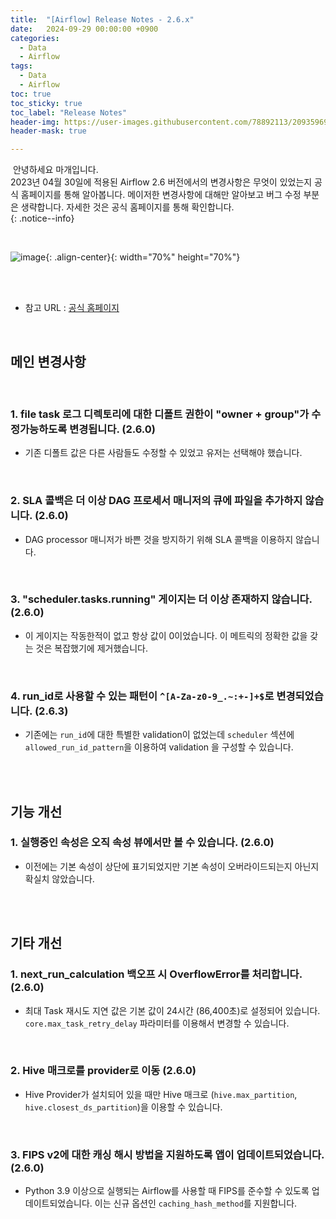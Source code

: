 ```yaml
---
title:  "[Airflow] Release Notes - 2.6.x"
date:   2024-09-29 00:00:00 +0900
categories:
  - Data
  - Airflow
tags:
  - Data
  - Airflow
toc: true
toc_sticky: true
toc_label: "Release Notes"
header-img: https://user-images.githubusercontent.com/78892113/209359696-bdb63ef2-8e14-41f2-8e04-2c29049aeabf.png
header-mask: true

---
```


&nbsp;안녕하세요 마개입니다.  
2023년 04월 30일에 적용된 Airflow 2.6 버전에서의 변경사항은 무엇이 있었는지 공식 홈페이지를 통해 알아봅니다. 메이저한 변경사항에 대해만 알아보고 버그 수정 부분은 생략합니다. 자세한 것은 공식 홈페이지를 통해 확인합니다.  
{: .notice--info}

<br>

![image](https://user-images.githubusercontent.com/78892113/209359696-bdb63ef2-8e14-41f2-8e04-2c29049aeabf.png){: .align-center}{: width="70%" height="70%"} 

<br><br>

* 참고 URL : <a href="https://airflow.apache.org/docs/apache-airflow/stable/release_notes.html#airflow-2-6-0-2023-04-30">공식 홈페이지</a>

<br>

## 메인 변경사항

<br>

### 1. file task 로그 디렉토리에 대한 디폴트 권한이 "owner + group"가 수정가능하도록 변경됩니다. (2.6.0)
* 기존 디폴트 값은 다른 사람들도 수정할 수 있었고 유저는 선택해야 했습니다.

<br>

### 2. SLA 콜백은 더 이상 DAG 프로세서 매니저의 큐에 파일을 추가하지 않습니다. (2.6.0)
* DAG processor 매니저가 바쁜 것을 방지하기 위해 SLA 콜백을 이용하지 않습니다.

<br>

### 3. "scheduler.tasks.running" 게이지는 더 이상 존재하지 않습니다. (2.6.0)
* 이 게이지는 작동한적이 없고 항상 값이 0이었습니다. 이 메트릭의 정확한 값을 갖는 것은 복잡했기에 제거했습니다.

<br>

### 4. run_id로 사용할 수 있는 패턴이 `^[A-Za-z0-9_.~:+-]+$`로 변경되었습니다. (2.6.3)
* 기존에는 `run_id`에 대한 특별한 validation이 없었는데 `scheduler` 섹션에 `allowed_run_id_pattern`을 이용하여 validation 을 구성할 수 있습니다.

<br><br>

## 기능 개선

### 1. 실행중인 속성은 오직 속성 뷰에서만 볼 수 있습니다. (2.6.0)
* 이전에는 기본 속성이 상단에 표기되었지만 기본 속성이 오버라이드되는지 아닌지 확실치 않았습니다.

<br><br>

## 기타 개선
### 1. next_run_calculation 백오프 시 OverflowError를 처리합니다. (2.6.0)
* 최대 Task 재시도 지연 값은 기본 값이 24시간 (86,400초)로 설정되어 있습니다. `core.max_task_retry_delay` 파라미터를 이용해서 변경할 수 있습니다.

<br>

### 2. Hive 매크로를 provider로 이동 (2.6.0)
* Hive Provider가 설치되어 있을 때만 Hive 매크로 (`hive.max_partition`, `hive.closest_ds_partition`)을 이용할 수 있습니다.

<br>

### 3. FIPS v2에 대한 캐싱 해시 방법을 지원하도록 앱이 업데이트되었습니다. (2.6.0)
* Python 3.9 이상으로 실행되는 Airflow를 사용할 때 FIPS를 준수할 수 있도록 업데이트되었습니다. 이는 신규 옵션인 `caching_hash_method`를 지원합니다.
